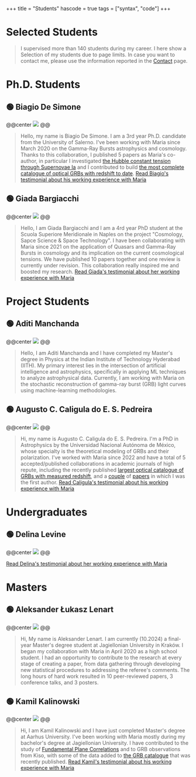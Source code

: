 +++
title = "Students"
hascode = true
tags = ["syntax", "code"]
+++

# Selected Students
> I supervised more than 140 students during my career. I here show a Selection of my students due to page limits. In case you want to contact me, please use the information reported in the [Contact](https://slac-gamma-rays.github.io/MariaDainotti.github.io/Contact/) page.

# Ph.D. Students

## 🟢 Biagio De Simone
@@center ![](/assets/Biagio.jpg) @@
> Hello, my name is Biagio De Simone. I am a 3rd year Ph.D. candidate from the University of Salerno. I've been working with Maria since March 2020 on the Gamma-Ray Bursts astrophysics and cosmology. Thanks to this collaboration, I published 5 papers as Maria's co-author, in particular I investigated [the Hubble constant tension through Supernovae Ia](https://iopscience.iop.org/article/10.3847/1538-4357/abeb73) and I contributed to build [the most complete catalogue of optical GRBs with redshift to date](https://academic.oup.com/mnras/article/533/4/4023/7697178).
[Read Biagio's testimonial about his working experience with Maria](https://github.com/SLAC-Gamma-Rays/MariaDainotti.github.io/blob/main/_assets/Biagio_letter.pdf)

## 🟢 Giada Bargiacchi
@@center ![](/assets/Giada.jpg) @@
> Hello, I am Giada Bargiacchi and I am a 4rd year PhD student at the Scuola Superiore Meridionale in Naples on the project "Cosmology, Sapce Science & Space Technology". I have been collaborating with Maria since 2021 on the application of Quasars and Gamma-Ray Bursts in cosmology and its implication on the current cosmological tensions. We have published 10 papers together and one review is currently under revision. This collaboration really inspired me and boosted my research.
[Read Giada's testimonial about her working experience with Maria](https://github.com/SLAC-Gamma-Rays/MariaDainotti.github.io/blob/main/_assets/Giada_signed.pdf)

# Project Students

## 🟢 Aditi Manchanda
@@center ![](/assets/Aditi.jpeg) @@
> Hello, I am Aditi Manchanda and I have completed my Master's degree in Physics at the Indian Institute of Technology Hyderabad (IITH). My primary interest lies in the intersection of artificial intelligence and astrophysics, specifically in applying ML techniques to analyze astrophysical data. Currently, I am working with Maria on the stochastic reconstruction of gamma-ray burst (GRB) light curves using machine-learning methodologies.

## 🟢 Augusto C. Caligula do E. S. Pedreira
@@center ![](/assets/Caligula.jpg) @@
> Hi, my name is Augusto C. Caligula do E. S. Pedreira. I'm a PhD in Astrophysics by the Universidad Nacional Autónoma de México, whose specialty is the theoretical modeling of GRBs and their polarization. I've worked with Maria since 2022 and have a total of 5 accepted/published collaborations in academic journals of high repute, including the recently published [largest optical catalogue of GRBs with measured redshift](https://academic.oup.com/mnras/article/533/4/4023/7697178), and a [couple](https://iopscience.iop.org/article/10.3847/1538-4357/aca019) of [papers](https://arxiv.org/abs/2210.12904) in which I was the first author. 
[Read Caligula's testimonial about his working experience with Maria](https://github.com/SLAC-Gamma-Rays/MariaDainotti.github.io/blob/main/_assets/Testimonial_Caligula.pdf)

# Undergraduates

## 🟢 Delina Levine
@@center ![](/assets/delina.jpg) @@
> 
[Read Delina's testimonial about her working experience with Maria](https://github.com/SLAC-Gamma-Rays/MariaDainotti.github.io/blob/main/_assets/levine_testimonial.pdf)

# Masters

## 🟢 Aleksander Łukasz Lenart
@@center ![](/assets/Aleksander.jpg) @@ 
> Hi, My name is Aleksander Lenart. I am currently (10.2024) a final-year Master's degree student at Jagiellonian University in Kraków. I began my collaboration with Maria in April 2020 as a high school student. I had an opportunity to contribute to the research at every stage of creating a paper, from data gathering through developing new statistical procedures to addressing the referee's comments. The long hours of hard work resulted in 10 peer-reviewed papers, 3 conference talks, and 3 posters.

## 🟢 Kamil Kalinowski
@@center ![](/assets/kamil.jpg) @@
> Hi, I am Kamil Kalinowski and I have just completed Master's degree at Aarhus University. I've been working with Maria mostly during my bachelor's degree at Jagiellonian University. I have contributed to the study of [Fundamental Plane Correlations](https://iopscience.iop.org/article/10.3847/1538-4365/ac7c64) and to GRB observations from Kiso, with some of the data added to [the GRB catalogue](https://academic.oup.com/mnras/article/533/4/4023/7697178?login=false) that was recently published. 
[Read Kamil's testimonial about his working experience with Maria](https://github.com/SLAC-Gamma-Rays/MariaDainotti.github.io/blob/main/_assets/Kamil_Testimonial.pdf)
